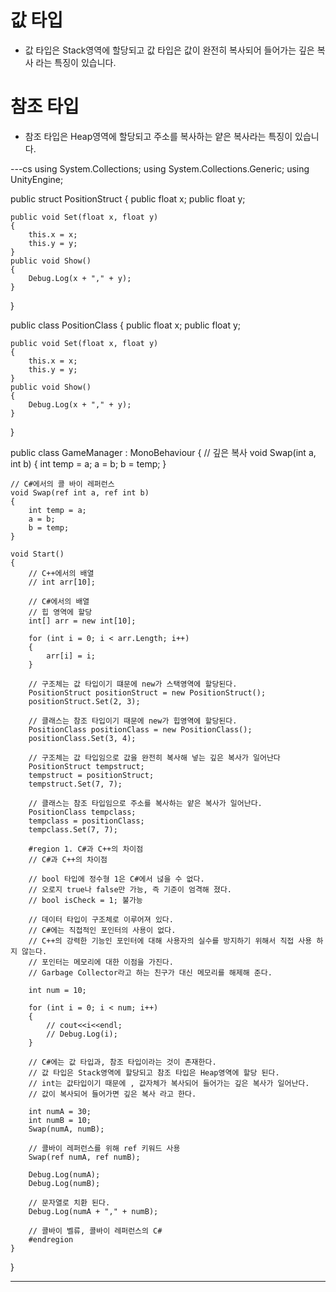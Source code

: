 # 값 타입
- 값 타입은 Stack영역에 할당되고 값 타입은 값이 완전히 복사되어 들어가는 깊은 복사 라는 특징이 있습니다.

# 참조 타입
- 참조 타입은 Heap영역에 할당되고 주소를 복사하는 얕은 복사라는 특징이 있습니다.

---cs
using System.Collections;
using System.Collections.Generic;
using UnityEngine;

public struct PositionStruct
{
    public float x;
    public float y;

    public void Set(float x, float y)
    {
        this.x = x;
        this.y = y;
    }
    public void Show()
    {
        Debug.Log(x + "," + y);
    }
}

public class PositionClass
{
    public float x;
    public float y;

    public void Set(float x, float y)
    {
        this.x = x;
        this.y = y;
    }
    public void Show()
    {
        Debug.Log(x + "," + y);
    }
}

public class GameManager : MonoBehaviour
{
    // 깊은 복사
    void Swap(int a, int b)
    {
        int temp = a;
        a = b;
        b = temp;
    }

    // C#에서의 콜 바이 레퍼런스
    void Swap(ref int a, ref int b)
    {
        int temp = a;
        a = b;
        b = temp;
    }

    void Start()   
    {
        // C++에서의 배열
        // int arr[10]; 

        // C#에서의 배열
        // 힙 영역에 할당
        int[] arr = new int[10];

        for (int i = 0; i < arr.Length; i++)
        {
            arr[i] = i;
        }

        // 구조체는 값 타입이기 떄문에 new가 스택영역에 할당된다.
        PositionStruct positionStruct = new PositionStruct();
        positionStruct.Set(2, 3);

        // 클래스는 참조 타입이기 때문에 new가 힙영역에 할당된다.
        PositionClass positionClass = new PositionClass(); 
        positionClass.Set(3, 4);

        // 구조체는 값 타입임으로 값을 완전히 복사해 넣는 깊은 복사가 일어난다
        PositionStruct tempstruct;
        tempstruct = positionStruct;
        tempstruct.Set(7, 7);

        // 클래스는 참조 타입임으로 주소를 복사하는 얕은 복사가 일어난다.
        PositionClass tempclass;
        tempclass = positionClass;
        tempclass.Set(7, 7);

        #region 1. C#과 C++의 차이점
        // C#과 C++의 차이점

        // bool 타입에 정수형 1은 C#에서 넎을 수 없다.
        // 오로지 true나 false만 가능, 즉 기준이 엄격해 졌다.
        // bool isCheck = 1; 불가능

        // 데이터 타입이 구조체로 이루어져 있다. 
        // C#에는 직접적인 포인터의 사용이 없다.
        // C++의 강력한 기능인 포인터에 대해 사용자의 실수를 방지하기 위해서 직접 사용 하지 않는다.
        // 포인터는 메모리에 대한 이점을 가진다.
        // Garbage Collector라고 하는 친구가 대신 메모리를 해제해 준다.

        int num = 10;

        for (int i = 0; i < num; i++)
        {
            // cout<<i<<endl;
            // Debug.Log(i);
        }

        // C#에는 값 타입과, 참조 타입이라는 것이 존재한다.
        // 값 타입은 Stack영역에 할당되고 참조 타입은 Heap영역에 할당 된다.
        // int는 값타입이기 때문에 , 값자체가 복사되어 들어가는 깊은 복사가 일어난다.
        // 값이 복사되어 들어가면 깊은 복사 라고 한다.

        int numA = 30;
        int numB = 10;
        Swap(numA, numB);

        // 콜바이 레퍼런스를 위해 ref 키워드 사용
        Swap(ref numA, ref numB);

        Debug.Log(numA);
        Debug.Log(numB);

        // 문자열로 치환 된다.
        Debug.Log(numA + "," + numB);

        // 콜바이 벨류, 콜바이 레퍼런스의 C#
        #endregion
    }
}

---
